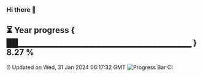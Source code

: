 ### Hi there 👋
⏳ Year progress { ██▁▁▁▁▁▁▁▁▁▁▁▁▁▁▁▁▁▁▁▁▁▁▁▁▁▁▁▁ } 8.27 %
---
⏰ Updated on Wed, 31 Jan 2024 06:17:32 GMT
![Progress Bar CI](https://github.com/liununu/liununu/workflows/Progress%20Bar%20CI/badge.svg)
